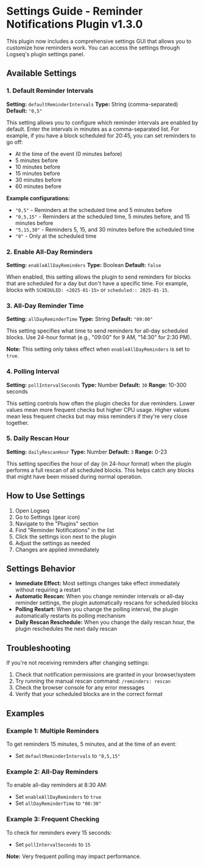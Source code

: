 # Settings Guide - Reminder Notifications Plugin v1.3.0

This plugin now includes a comprehensive settings GUI that allows you to customize how reminders work. You can access the settings through Logseq's plugin settings panel.

## Available Settings

### 1. Default Reminder Intervals
**Setting:** `defaultReminderIntervals`
**Type:** String (comma-separated)
**Default:** `"0,5"`

This setting allows you to configure which reminder intervals are enabled by default. Enter the intervals in minutes as a comma-separated list. For example, if you have a block scheduled for 20:45, you can set reminders to go off:
- At the time of the event (0 minutes before)
- 5 minutes before
- 10 minutes before
- 15 minutes before
- 30 minutes before
- 60 minutes before

**Example configurations:**
- `"0,5"` - Reminders at the scheduled time and 5 minutes before
- `"0,5,15"` - Reminders at the scheduled time, 5 minutes before, and 15 minutes before
- `"5,15,30"` - Reminders 5, 15, and 30 minutes before the scheduled time
- `"0"` - Only at the scheduled time

### 2. Enable All-Day Reminders
**Setting:** `enableAllDayReminders`
**Type:** Boolean
**Default:** `false`

When enabled, this setting allows the plugin to send reminders for blocks that are scheduled for a day but don't have a specific time. For example, blocks with `SCHEDULED: <2025-01-15>` or `scheduled:: 2025-01-15`.

### 3. All-Day Reminder Time
**Setting:** `allDayReminderTime`
**Type:** String
**Default:** `"09:00"`

This setting specifies what time to send reminders for all-day scheduled blocks. Use 24-hour format (e.g., "09:00" for 9 AM, "14:30" for 2:30 PM).

**Note:** This setting only takes effect when `enableAllDayReminders` is set to `true`.

### 4. Polling Interval
**Setting:** `pollIntervalSeconds`
**Type:** Number
**Default:** `30`
**Range:** 10-300 seconds

This setting controls how often the plugin checks for due reminders. Lower values mean more frequent checks but higher CPU usage. Higher values mean less frequent checks but may miss reminders if they're very close together.

### 5. Daily Rescan Hour
**Setting:** `dailyRescanHour`
**Type:** Number
**Default:** `3`
**Range:** 0-23

This setting specifies the hour of day (in 24-hour format) when the plugin performs a full rescan of all scheduled blocks. This helps catch any blocks that might have been missed during normal operation.

## How to Use Settings

1. Open Logseq
2. Go to Settings (gear icon)
3. Navigate to the "Plugins" section
4. Find "Reminder Notifications" in the list
5. Click the settings icon next to the plugin
6. Adjust the settings as needed
7. Changes are applied immediately

## Settings Behavior

- **Immediate Effect:** Most settings changes take effect immediately without requiring a restart
- **Automatic Rescan:** When you change reminder intervals or all-day reminder settings, the plugin automatically rescans for scheduled blocks
- **Polling Restart:** When you change the polling interval, the plugin automatically restarts its polling mechanism
- **Daily Rescan Reschedule:** When you change the daily rescan hour, the plugin reschedules the next daily rescan

## Troubleshooting

If you're not receiving reminders after changing settings:

1. Check that notification permissions are granted in your browser/system
2. Try running the manual rescan command: `/reminders: rescan`
3. Check the browser console for any error messages
4. Verify that your scheduled blocks are in the correct format

## Examples

### Example 1: Multiple Reminders
To get reminders 15 minutes, 5 minutes, and at the time of an event:
- Set `defaultReminderIntervals` to `"0,5,15"`

### Example 2: All-Day Reminders
To enable all-day reminders at 8:30 AM:
- Set `enableAllDayReminders` to `true`
- Set `allDayReminderTime` to `"08:30"`

### Example 3: Frequent Checking
To check for reminders every 15 seconds:
- Set `pollIntervalSeconds` to `15`

**Note:** Very frequent polling may impact performance.
